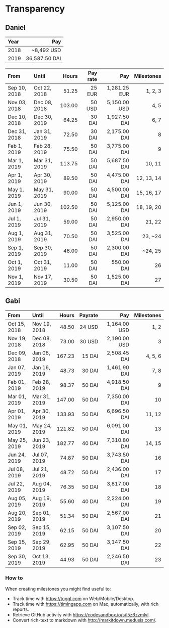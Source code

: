 # Transparency

## Daniel

| Year |           Pay |
| :--- | ------------: |
| 2018 |    ~8,492 USD |
| 2019 | 36,587.50 DAI |

| From         | Until        |  Hours | Pay rate |          Pay | Milestones |
| :----------- | :----------- | -----: | -------: | -----------: | ---------: |
| Sep 10, 2018 | Oct 22, 2018 |  51.25 |   25 EUR | 1,281.25 EUR |    1, 2, 3 |
| Nov 03, 2018 | Dec 08, 2018 | 103.00 |   50 USD | 5,150.00 USD |       4, 5 |
| Dec 10, 2018 | Dec 30, 2019 |  64.25 |   30 DAI | 1,927.50 DAI |       6, 7 |
| Dec 31, 2018 | Jan 31, 2019 |  72.50 |   30 DAI | 2,175.00 DAI |          8 |
| Feb 1, 2019  | Feb 28, 2019 |  75.50 |   50 DAI | 3,775.00 DAI |          9 |
| Mar 1, 2019  | Mar 31, 2019 | 113.75 |   50 DAI | 5,687.50 DAI |     10, 11 |
| Apr 1, 2019  | Apr 30, 2019 |  89.50 |   50 DAI | 4,475.00 DAI | 12, 13, 14 |
| May 1, 2019  | May 31, 2019 |  90.00 |   50 DAI | 4,500.00 DAI | 15, 16, 17 |
| Jun 1, 2019  | Jun 30, 2019 | 102.50 |   50 DAI | 5,125.00 DAI | 18, 19, 20 |
| Jul 1, 2019  | Jul 31, 2019 |  59.00 |   50 DAI | 2,950.00 DAI |     21, 22 |
| Aug 1, 2019  | Aug 31, 2019 |  70.50 |   50 DAI | 3,525.00 DAI |    23, ~24 |
| Sep 1, 2019  | Sep 30, 2019 |  46.00 |   50 DAI | 2,300.00 DAI |    ~24, 25 |
| Oct 1, 2019  | Oct 31, 2019 |  11.00 |   50 DAI |   550.00 DAI |         26 |
| Nov 1, 2019  | Nov 17, 2019 |  30.50 |   50 DAI | 1,525.00 DAI |         27 |

## Gabi

| From         | Until        |  Hours | Payrate |          Pay | Milestones |
| :----------- | :----------- | -----: | ------: | -----------: | ---------: |
| Oct 15, 2018 | Nov 19, 2018 |  48.50 |  24 USD | 1,164.00 USD |       1, 2 |
| Nov 19, 2018 | Dec 08, 2018 |  73.00 |  30 USD | 2,190.00 USD |          3 |
| Dec 09, 2018 | Jan 06, 2019 | 167.23 |  15 DAI | 2,508.45 DAI |    4, 5, 6 |
| Jan 07, 2019 | Jan 16, 2019 |  48.73 |  30 DAI | 1,461.90 DAI |       7, 8 |
| Feb 01, 2019 | Feb 28, 2019 |  98.37 |  50 DAI | 4,918.50 DAI |          9 |
| Mar 01, 2019 | Mar 31, 2019 | 147.00 |  50 DAI | 7,350.00 DAI |         10 |
| Apr 01, 2019 | Apr 30, 2019 | 133.93 |  50 DAI | 6,696.50 DAI |     11, 12 |
| May 01, 2019 | May 24, 2019 | 121.82 |  50 DAI | 6,091.00 DAI |         13 |
| May 25, 2019 | Jun 23, 2019 | 182.77 |  40 DAI | 7,310.80 DAI |     14, 15 |
| Jun 24, 2019 | Jul 07, 2019 |  74.87 |  50 DAI | 3,743.50 DAI |         16 |
| Jul 08, 2019 | Jul 21, 2019 |  48.72 |  50 DAI | 2,436.00 DAI |         17 |
| Jul 22, 2019 | Aug 04, 2019 |  76.35 |  50 DAI | 3,817.00 DAI |         18 |
| Aug 05, 2019 | Aug 19, 2019 |  55.60 |  40 DAI | 2,224.00 DAI |         19 |
| Aug 20, 2019 | Sep 01, 2019 |  51.34 |  50 DAI | 2,567.00 DAI |         21 |
| Sep 02, 2019 | Sep 15, 2019 |  62.15 |  50 DAI | 3,107.50 DAI |         20 |
| Sep 15, 2019 | Sep 29, 2019 |  62.95 |  50 DAI | 3,147.50 DAI |         22 |
| Sep 30, 2019 | Oct 13, 2019 |  44.93 |  50 DAI | 2,246.50 DAI |         23 |


### How to

When creating milestones you might find useful to:

- Track time with <https://toggl.com> on Web/Mobile/Desktop.
- Track time with <https://timingapp.com> on Mac, automatically, with rich reports.
- Retrieve GitHub activity with <https://codesandbox.io/s/l5z6zzmlvl>.
- Convert rich-text to markdown with <http://markitdown.medusis.com/>.
